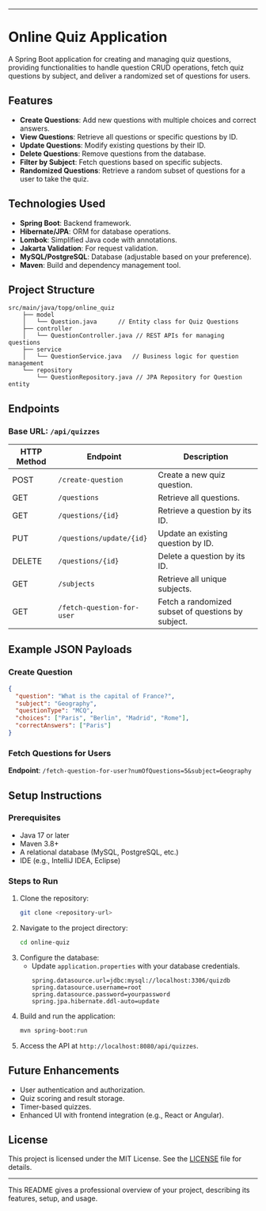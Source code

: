 

---

# Online Quiz Application

A Spring Boot application for creating and managing quiz questions, providing functionalities to handle question CRUD operations, fetch quiz questions by subject, and deliver a randomized set of questions for users.

## Features

- **Create Questions**: Add new questions with multiple choices and correct answers.
- **View Questions**: Retrieve all questions or specific questions by ID.
- **Update Questions**: Modify existing questions by their ID.
- **Delete Questions**: Remove questions from the database.
- **Filter by Subject**: Fetch questions based on specific subjects.
- **Randomized Questions**: Retrieve a random subset of questions for a user to take the quiz.

## Technologies Used

- **Spring Boot**: Backend framework.
- **Hibernate/JPA**: ORM for database operations.
- **Lombok**: Simplified Java code with annotations.
- **Jakarta Validation**: For request validation.
- **MySQL/PostgreSQL**: Database (adjustable based on your preference).
- **Maven**: Build and dependency management tool.

## Project Structure

```
src/main/java/topg/online_quiz
    ├── model
    │   └── Question.java      // Entity class for Quiz Questions
    ├── controller
    │   └── QuestionController.java // REST APIs for managing questions
    ├── service
    │   └── QuestionService.java   // Business logic for question management
    └── repository
        └── QuestionRepository.java // JPA Repository for Question entity
```

## Endpoints

### Base URL: `/api/quizzes`

| HTTP Method | Endpoint                           | Description                                                   |
|-------------|------------------------------------|---------------------------------------------------------------|
| POST        | `/create-question`                | Create a new quiz question.                                   |
| GET         | `/questions`                      | Retrieve all questions.                                       |
| GET         | `/questions/{id}`                 | Retrieve a question by its ID.                                |
| PUT         | `/questions/update/{id}`          | Update an existing question by ID.                           |
| DELETE      | `/questions/{id}`                 | Delete a question by its ID.                                  |
| GET         | `/subjects`                       | Retrieve all unique subjects.                                |
| GET         | `/fetch-question-for-user`        | Fetch a randomized subset of questions by subject.           |

## Example JSON Payloads

### Create Question
```json
{
  "question": "What is the capital of France?",
  "subject": "Geography",
  "questionType": "MCQ",
  "choices": ["Paris", "Berlin", "Madrid", "Rome"],
  "correctAnswers": ["Paris"]
}
```

### Fetch Questions for Users
**Endpoint**: `/fetch-question-for-user?numOfQuestions=5&subject=Geography`

## Setup Instructions

### Prerequisites
- Java 17 or later
- Maven 3.8+
- A relational database (MySQL, PostgreSQL, etc.)
- IDE (e.g., IntelliJ IDEA, Eclipse)

### Steps to Run
1. Clone the repository:
   ```bash
   git clone <repository-url>
   ```
2. Navigate to the project directory:
   ```bash
   cd online-quiz
   ```
3. Configure the database:
   - Update `application.properties` with your database credentials.
     ```properties
     spring.datasource.url=jdbc:mysql://localhost:3306/quizdb
     spring.datasource.username=root
     spring.datasource.password=yourpassword
     spring.jpa.hibernate.ddl-auto=update
     ```
4. Build and run the application:
   ```bash
   mvn spring-boot:run
   ```
5. Access the API at `http://localhost:8080/api/quizzes`.

## Future Enhancements

- User authentication and authorization.
- Quiz scoring and result storage.
- Timer-based quizzes.
- Enhanced UI with frontend integration (e.g., React or Angular).

## License

This project is licensed under the MIT License. See the [LICENSE](LICENSE) file for details.

---

This README gives a professional overview of your project, describing its features, setup, and usage.
